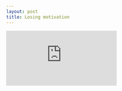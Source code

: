 ```yaml
---
layout: post
title: Losing motivation
---
```

<iframe src="https://www.youtube.com/embed/RQg_Q4HYYpg" frameborder="0" allow="accelerometer; autoplay; encrypted-media; gyroscope; picture-in-picture" allowfullscreen></iframe>
